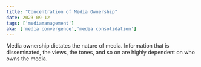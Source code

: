 ```yaml
---
title: "Concentration of Media Ownership"
date: 2023-09-12
tags: ['mediamanagement']
aka: ['media convergence','media consolidation']
---
```


Media ownership dictates the nature of media. Information that is disseminated, the views, the tones, and so on are highly dependent on who owns the media. 

